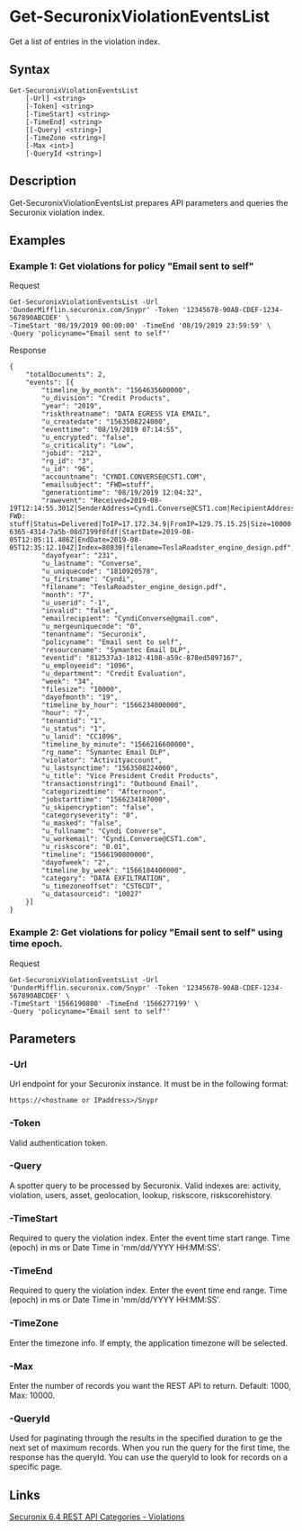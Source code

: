 # Get-SecuronixViolationEventsList
Get a list of entries in the violation index.

## Syntax
```
Get-SecuronixViolationEventsList
    [-Url] <string>
    [-Token] <string>
    [-TimeStart] <string>
    [-TimeEnd] <string>
    [[-Query] <string>]
    [-TimeZone <string>]
    [-Max <int>]
    [-QueryId <string>]
```

## Description
Get-SecuronixViolationEventsList prepares API parameters and queries the Securonix violation index.

## Examples

### Example 1: Get violations for policy "Email sent to self"

Request
```
Get-SecuronixViolationEventsList -Url 'DunderMifflin.securonix.com/Snypr' -Token '12345678-90AB-CDEF-1234-567890ABCDEF' \
-TimeStart '08/19/2019 00:00:00' -TimeEnd '08/19/2019 23:59:59' \
-Query 'policyname="Email sent to self"'
```

Response
```
{
    "totalDocuments": 2,
    "events": [{ 
        "timeline_by_month": "1564635600000",
        "u_division": "Credit Products",
        "year": "2019",
        "riskthreatname": "DATA EGRESS VIA EMAIL",
        "u_createdate": "1563508224000",
        "eventtime": "08/19/2019 07:14:55",
        "u_encrypted": "false",
        "u_criticality": "Low",
        "jobid": "212",
        "rg_id": "3",
        "u_id": "96",
        "accountname": "CYNDI.CONVERSE@CST1.COM",
        "emailsubject": "FWD=stuff",
        "generationtime": "08/19/2019 12:04:32",
        "rawevent": "Received=2019-08-19T12:14:55.301Z|SenderAddress=Cyndi.Converse@CST1.com|RecipientAddress=CyndiConverse@gmail.com|Subject= FWD: stuff|Status=Delivered|ToIP=17.172.34.9|FromIP=129.75.15.25|Size=10000|MessageTraceId=5786595c-6365-4314-7a5b-08d7199f0fdf|StartDate=2019-08-05T12:05:11.486Z|EndDate=2019-08-05T12:35:12.104Z|Index=80830|filename=TeslaRoadster_engine_design.pdf",
        "dayofyear": "231",
        "u_lastname": "Converse",
        "u_uniquecode": "1810920578",
        "u_firstname": "Cyndi",
        "filename": "TeslaRoadster_engine_design.pdf",
        "month": "7",
        "u_userid": "-1",
        "invalid": "false",
        "emailrecipient": "CyndiConverse@gmail.com",
        "u_mergeuniquecode": "0",
        "tenantname": "Securonix",
        "policyname": "Email sent to self",
        "resourcename": "Symantec Email DLP",
        "eventid": "812537a3-1812-4108-a59c-878ed5897167",
        "u_employeeid": "1096",
        "u_department": "Credit Evaluation",
        "week": "34",
        "filesize": "10000",
        "dayofmonth": "19",
        "timeline_by_hour": "1566234000000",
        "hour": "7",
        "tenantid": "1",
        "u_status": "1",
        "u_lanid": "CC1096",
        "timeline_by_minute": "1566216600000",
        "rg_name": "Symantec Email DLP",
        "violator": "Activityaccount",
        "u_lastsynctime": "1563508224000",
        "u_title": "Vice President Credit Products",
        "transactionstring1": "Outbound Email",
        "categorizedtime": "Afternoon",
        "jobstarttime": "1566234187000",
        "u_skipencryption": "false",
        "categoryseverity": "0",
        "u_masked": "false",
        "u_fullname": "Cyndi Converse",
        "u_workemail": "Cyndi.Converse@CST1.com",
        "u_riskscore": "0.01",
        "timeline": "1566190800000",
        "dayofweek": "2",
        "timeline_by_week": "1566104400000",
        "category": "DATA EXFILTRATION",
        "u_timezoneoffset": "CST6CDT",
        "u_datasourceid": "10027"
    }]
}
```

### Example 2: Get violations for policy "Email sent to self" using time epoch.

Request
```
Get-SecuronixViolationEventsList -Url 'DunderMifflin.securonix.com/Snypr' -Token '12345678-90AB-CDEF-1234-567890ABCDEF' \
-TimeStart '1566190800' -TimeEnd '1566277199' \
-Query 'policyname="Email sent to self"'
```


## Parameters

### -Url
Url endpoint for your Securonix instance.
It must be in the following format:
```
https://<hostname or IPaddress>/Snypr
```
### -Token
Valid authentication token.

### -Query
A spotter query to be processed by Securonix. Valid indexes are: activity, violation, users, asset, geolocation, lookup, riskscore, riskscorehistory.

### -TimeStart
Required to query the violation index. Enter the event time start range. Time (epoch) in ms or Date Time in 'mm/dd/YYYY HH:MM:SS'.

### -TimeEnd
Required to query the violation index. Enter the event time end range. Time (epoch) in ms or Date Time in 'mm/dd/YYYY HH:MM:SS'.

### -TimeZone
Enter the timezone info. If empty, the application timezone will be selected.

### -Max
Enter the number of records you want the REST API to return. Default: 1000, Max: 10000.

### -QueryId
Used for paginating through the results in the specified duration to ge the next set of maximum records. When you run the query for the first time, the response has the queryId. You can use the queryId to look for records on a specific page.

## Links
[Securonix 6.4 REST API Categories - Violations](https://documentation.securonix.com/onlinedoc/Content/6.4%20Cloud/Content/SNYPR%206.4/6.4%20Guides/Web%20Services/6.4_REST%20API%20Categories.htm#Violations)